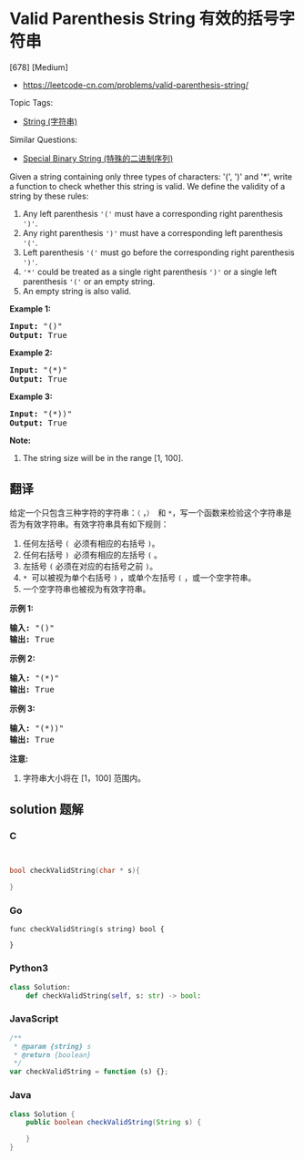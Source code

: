 # Valid Parenthesis String 有效的括号字符串

[678] [Medium]

- https://leetcode-cn.com/problems/valid-parenthesis-string/

Topic Tags:

- [String (字符串)](https://leetcode-cn.com/tag/string/)

Similar Questions:

- [Special Binary String (特殊的二进制序列)](https://leetcode-cn.com/problems/special-binary-string/)

Given a string containing only three types of characters: '(', ')' and '\*', write a function to check whether this string is valid. We define the validity of a string by these rules:

1.  Any left parenthesis `'('` must have a corresponding right parenthesis `')'`.
2.  Any right parenthesis `')'` must have a corresponding left parenthesis `'('`.
3.  Left parenthesis `'('` must go before the corresponding right parenthesis `')'`.
4.  `'*'` could be treated as a single right parenthesis `')'` or a single left parenthesis `'('` or an empty string.
5.  An empty string is also valid.

**Example 1:**

<pre><b>Input:</b> "()"
<b>Output:</b> True
</pre>

**Example 2:**

<pre><b>Input:</b> "(*)"
<b>Output:</b> True
</pre>

**Example 3:**

<pre><b>Input:</b> "(*))"
<b>Output:</b> True
</pre>

**Note:**

1.  The string size will be in the range \[1, 100\].

## 翻译

给定一个只包含三种字符的字符串：`（` ，`）`  和 `*`，写一个函数来检验这个字符串是否为有效字符串。有效字符串具有如下规则：

1.  任何左括号 `(`  必须有相应的右括号 `)`。
2.  任何右括号 `)`  必须有相应的左括号 `(` 。
3.  左括号 `(` 必须在对应的右括号之前 `)`。
4.  `*`  可以被视为单个右括号 `)` ，或单个左括号 `(` ，或一个空字符串。
5.  一个空字符串也被视为有效字符串。

**示例 1:**

<pre><strong>输入:</strong> "()"
<strong>输出:</strong> True
</pre>

**示例 2:**

<pre><strong>输入:</strong> "(*)"
<strong>输出:</strong> True
</pre>

**示例 3:**

<pre><strong>输入:</strong> "(*))"
<strong>输出:</strong> True
</pre>

**注意:**

1.  字符串大小将在 \[1，100\] 范围内。

## solution 题解

### C

```c


bool checkValidString(char * s){

}


```

### Go

```golang
func checkValidString(s string) bool {

}
```

### Python3

```python
class Solution:
    def checkValidString(self, s: str) -> bool:

```

### JavaScript

```javascript
/**
 * @param {string} s
 * @return {boolean}
 */
var checkValidString = function (s) {};
```

### Java

```java
class Solution {
    public boolean checkValidString(String s) {

    }
}
```
